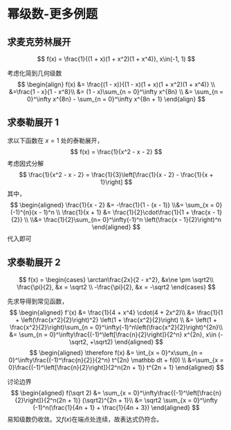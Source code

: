 # 幂级数-更多例题

## 求麦克劳林展开

$$
f(x) = \frac{1}{(1 + x)(1 + x^2)(1 + x^4)}, x\in(-1, 1)
$$

考虑化简到几何级数
$$
\begin{align}
f(x) &= \frac{(1 - x)}{(1 - x)(1 + x)(1 + x^2)(1 + x^4)} \\
&=\frac{1 - x}{1 - x^8}\\
&= (1 - x)\sum_{n = 0}^\infty x^{8n} \\
&= \sum_{n = 0}^\infty x^{8n} - \sum_{n = 0}^\infty x^{8n + 1}
\end{align}
$$

## 求泰勒展开 1

求以下函数在 $x = 1$ 处的泰勒展开，
$$
f(x) = \frac{1}{x^2 - x - 2}
$$
考虑因式分解
$$
\frac{1}{x^2 - x - 2} = \frac{1}{3}\left[\frac{1}{x - 2} - \frac{1}{x + 1}\right]
$$
其中，
$$
\begin{aligned}
\frac{1}{x - 2} &= -\frac{1}{1 - (x - 1)} 
\\&= \sum_{x = 0}(-1)^{n}(x - 1)^n \\
\frac{1}{x + 1} &=  \frac{1}{2}\cdot\frac{1}{1 + \frac{x - 1}{2}} \\
\\&= \frac{1}{2}\sum_{n= 0}^\infty(-1)^n \left(\frac{x - 1}{2}\right)^n
\end{aligned}
$$
代入即可

## 求泰勒展开 2

$$
f(x) = \begin{cases}
\arctan\frac{2x}{2 - x^2}, &x\ne \pm \sqrt2\\
\frac{\pi}{2}, &x = \sqrt2 \\
-\frac{\pi}{2}, &x = -\sqrt2
\end{cases}
$$

先求导得到常见函数，
$$
\begin{aligned}
f'(x) &= \frac{1}{4 + x^4} \cdot(4 + 2x^2)\\
&= \frac{1}{1 + \left(\frac{x^2}{2}\right)^2} \left(1 + \frac{x^2}{2}\right) \\
&= \left(1 + \frac{x^2}{2}\right)\sum_{n = 0}^\infty(-1)^n\left(\frac{x^2}{2}\right)^{2n}\\
&= \sum_{n = 0}^\infty\frac{(-1)^\left[\frac{n}{2}\right]}{2^n} x^{2n}, x\in (-\sqrt2, +\sqrt2)
\end{aligned}
$$
$$
\begin{aligned}
\therefore f(x) &= \int_{x = 0}^x\sum_{n = 0}^\infty\frac{(-1)^\frac{n}{2}}{2^n} t^{2n} \mathbb dt + f(0) \\
&=\sum_{x = 0}\frac{(-1)^\left[\frac{n}{2}\right]}{2^n(2n + 1)} t^{2n + 1}
\end{aligned}
$$

讨论边界
$$
\begin{aligned}
 f(\sqrt 2) &= \sum_{x = 0}^\infty\frac{(-1)^\left[\frac{n}{2}\right]}{2^n(2n + 1)} (\sqrt2)^{2n + 1}\\
 &= \sqrt2 \sum_{x = 0}^\infty (-1)^n(\frac{1}{4n + 1} + \frac{1}{4n + 3})
\end{aligned}
$$
易知级数仍收敛。又$f(x)$在端点处连续，故表达式仍符合。

